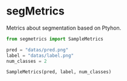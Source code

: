 # segMetrics
Metrics about segmentation based on Ptyhon.

```python
from segmetrics import SampleMetrics

pred = "datas/pred.png"
label = "datas/label.png"
num_classes = 2

SampleMetrics(pred, label, num_classes)
```
